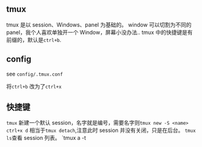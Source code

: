 ## tmux

tmux 是以 session、Windows、panel 为基础的。 window 可以切割为不同的 panel，我个人喜欢单独开一个 Window，屏幕小没办法..
tmux 中的快捷键是有前缀的，默认是`ctrl+b`.

## config

see `config/.tmux.conf`

将`ctrl+b` 改为了`ctrl+x`

## 快捷键

`tmux` 新建一个默认 session，名字就是编号，需要名字则`tmux new -S <name>`
`ctrl+x d` 相当于`tmux detach`,注意此时 session 并没有关闭，只是在后台。
`tmux ls`查看 session 列表。
`tmux a -t
